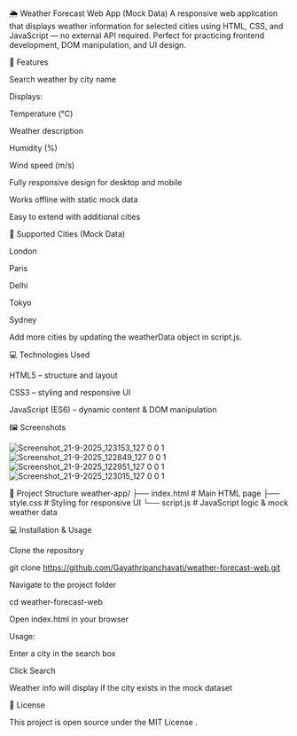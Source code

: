 🌦 Weather Forecast Web App (Mock Data)
A responsive web application that displays weather information for selected cities using HTML, CSS, and JavaScript — no external API required. Perfect for practicing frontend development, DOM manipulation, and UI design.

🚀 Features

Search weather by city name

Displays:

Temperature (°C)

Weather description

Humidity (%)

Wind speed (m/s)

Fully responsive design for desktop and mobile

Works offline with static mock data

Easy to extend with additional cities

🎯 Supported Cities (Mock Data)

London

Paris

Delhi

Tokyo

Sydney

Add more cities by updating the weatherData object in script.js.

💻 Technologies Used

HTML5 – structure and layout

CSS3 – styling and responsive UI

JavaScript (ES6) – dynamic content & DOM manipulation

🖼 Screenshots

![Screenshot_21-9-2025_123153_127 0 0 1](https://github.com/user-attachments/assets/a6a451f9-fa77-4a1d-873f-0c36f94e2a12)
![Screenshot_21-9-2025_122849_127 0 0 1](https://github.com/user-attachments/assets/eba71f10-6cf3-4292-9d30-7ec5588480eb)
![Screenshot_21-9-2025_122951_127 0 0 1](https://github.com/user-attachments/assets/1dfdb962-2baf-4522-a535-c684bdc67afc)
![Screenshot_21-9-2025_123015_127 0 0 1](https://github.com/user-attachments/assets/827473c4-0b53-4650-b74d-9fee2872469f)

📂 Project Structure
weather-app/
 ├── index.html       # Main HTML page
 ├── style.css        # Styling for responsive UI
 └── script.js        # JavaScript logic & mock weather data

💻 Installation & Usage

Clone the repository

git clone https://github.com/Gayathripanchavati/weather-forecast-web.git


Navigate to the project folder

cd weather-forecast-web


Open index.html in your browser

Usage:

Enter a city in the search box

Click Search

Weather info will display if the city exists in the mock dataset

📜 License

This project is open source under the MIT License
.
